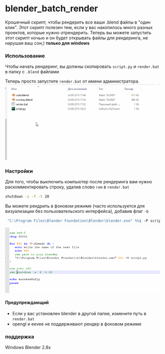 # blender_batch_render

Крошечный скрипт, чтобы рендерить все ваши .blend файлы в "один клик".
Этот скрипт полезен тем, если у вас накопилось много разных проектов, которые нужно отрендерить. Теперь вы можете запустить этот скрипт ночью и он будет открывать файлы для рендеринга, не нарушая ваш сон;) **только для windows** 

### Использование
Чтобы начать рендеринг, вы должны скопировать `script.py` и `render.bat` в папку c `.blend` файлами

Теперь просто запустите `render.bat` от имени администратора.
![alt text](simple_img/examlpe.gif)

### Настройки
Для того, чтобы выключить компьютер после рендеринга вам нужно раскомментировать строку, удалив слово `rem` в `render.bat`

```bat
shutdown -s -f -t 20
```
Вы можете рендрить в фоновом режиме (часто используется для визуализации без пользовательского интерфейса), добавив флаг `-b`

```bat
 "C:\Program Files\Blender Foundation\Blender\blender.exe" %%i -P script.py -b
```
![alt text](simple_img/example2.gif)

#### Предупреждающий
* Если у вас установлен blender в другой папке, измените путь в `render.bat` 
* opengl и eevee не поддерживают рендер в фоновом режиме

### поддержка 
Windows 
Blender 2.8x 
